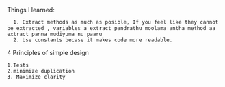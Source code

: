 Things I learned:
    
      1. Extract methods as much as posible, If you feel like they cannot be extracted , variables a extract pandrathu moolama antha method aa extract panna mudiyuma nu paaru
      2. Use constants becase it makes code more readable.


4 Principles of simple design

    1.Tests
    2.minimize duplication
    3. Maximize clarity
